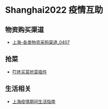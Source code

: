 # Shanghai2022 疫情互助

## 物资购买渠道

- [上海-各类物资采购渠道_0407](https://docs.qq.com/sheet/DSnBQbFFidmNQTFlQ?tab=BB08J2&scode=)


## 抢菜

- [叮咚买菜抢菜插件](https://mp.weixin.qq.com/s/7L5HSl0rirHjcZovoyIFMg)


## 生活相关
 
- [上海疫情期间生活指南](https://www.wolai.com/6TLbKJYT1JTq3cFqXTWVXC)

